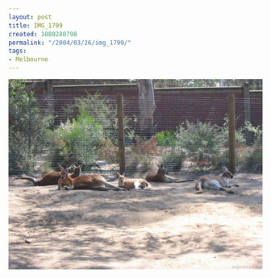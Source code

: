 ```yaml
---
layout: post
title: IMG_1799
created: 1080280798
permalink: "/2004/03/26/img_1799/"
tags:
- Melbourne
---
```


<img src="/image/images/img_1799-413.jpg"/>

